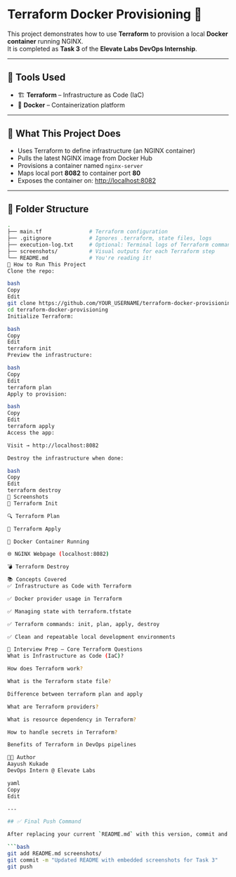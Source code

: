 # Terraform Docker Provisioning 🚀

This project demonstrates how to use **Terraform** to provision a local **Docker container** running NGINX.  
It is completed as **Task 3** of the **Elevate Labs DevOps Internship**.

---

## 🔧 Tools Used

- 🏗️ **Terraform** – Infrastructure as Code (IaC)
- 🐳 **Docker** – Containerization platform

---

## 📌 What This Project Does

- Uses Terraform to define infrastructure (an NGINX container)
- Pulls the latest NGINX image from Docker Hub
- Provisions a container named `nginx-server`
- Maps local port **8082** to container port **80**
- Exposes the container on: [http://localhost:8082](http://localhost:8082)

---

## 📁 Folder Structure

```bash
.
├── main.tf               # Terraform configuration
├── .gitignore            # Ignores .terraform, state files, logs
├── execution-log.txt     # Optional: Terminal logs of Terraform commands
├── screenshots/          # Visual outputs for each Terraform step
└── README.md             # You're reading it!
🚀 How to Run This Project
Clone the repo:

bash
Copy
Edit
git clone https://github.com/YOUR_USERNAME/terraform-docker-provisioning.git
cd terraform-docker-provisioning
Initialize Terraform:

bash
Copy
Edit
terraform init
Preview the infrastructure:

bash
Copy
Edit
terraform plan
Apply to provision:

bash
Copy
Edit
terraform apply
Access the app:

Visit → http://localhost:8082

Destroy the infrastructure when done:

bash
Copy
Edit
terraform destroy
📸 Screenshots
🔧 Terraform Init

🔍 Terraform Plan

🚀 Terraform Apply

🐳 Docker Container Running

🌐 NGINX Webpage (localhost:8082)

💣 Terraform Destroy

📚 Concepts Covered
✅ Infrastructure as Code with Terraform

✅ Docker provider usage in Terraform

✅ Managing state with terraform.tfstate

✅ Terraform commands: init, plan, apply, destroy

✅ Clean and repeatable local development environments

🧠 Interview Prep – Core Terraform Questions
What is Infrastructure as Code (IaC)?

How does Terraform work?

What is the Terraform state file?

Difference between terraform plan and apply

What are Terraform providers?

What is resource dependency in Terraform?

How to handle secrets in Terraform?

Benefits of Terraform in DevOps pipelines

👨‍💻 Author
Aayush Kukade
DevOps Intern @ Elevate Labs

yaml
Copy
Edit

---

## ✅ Final Push Command

After replacing your current `README.md` with this version, commit and push everything:

```bash
git add README.md screenshots/
git commit -m "Updated README with embedded screenshots for Task 3"
git push
